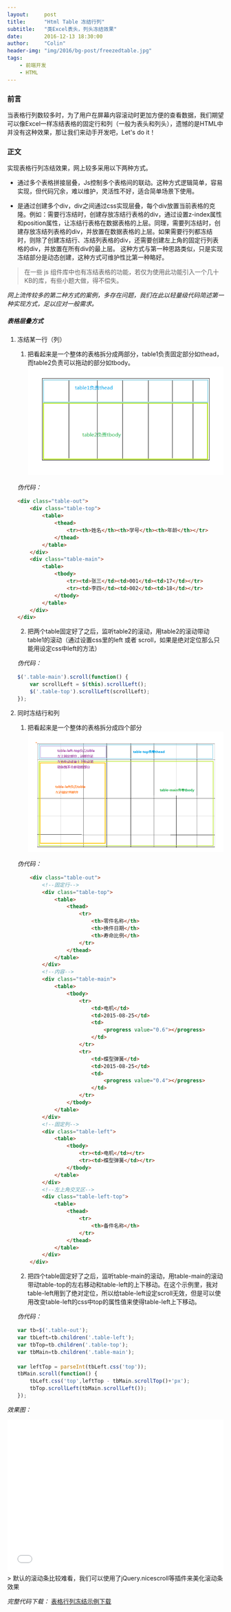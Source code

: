 ```yaml
---
layout:     post
title:      "Html Table 冻结行列"
subtitle:   "类Excel表头，列头冻结效果"
date:       2016-12-13 18:30:00
author:     "Colin"
header-img: "img/2016/bg-post/freezedtable.jpg"
tags:
    - 前端开发
    - HTML
---
```


### 前言
当表格行列数较多时，为了用户在屏幕内容滚动时更加方便的查看数据，我们期望可以像Excel一样冻结表格的固定行和列（一般为表头和列头），遗憾的是HTML中并没有这种效果，那让我们来动手开发吧，Let's do it！

### 正文
实现表格行列冻结效果，网上较多采用以下两种方式。

+ 通过多个表格拼接层叠，Js控制多个表格间的联动。这种方式逻辑简单，容易实现，但代码冗余，难以维护，灵活性不好，适合简单场景下使用。

+ 是通过创建多个div，div之间通过css实现层叠，每个div放置当前表格的克隆。例如：需要行冻结时，创建存放冻结行表格的div，通过设置z-index属性和position属性，让冻结行表格在数据表格的上层。同理，需要列冻结时，创建存放冻结列表格的div，并放置在数据表格的上层。如果需要行列都冻结时，则除了创建冻结行、冻结列表格的div，还需要创建左上角的固定行列表格的div，并放置在所有div的最上层。 这种方式与第一种思路类似，只是实现冻结部分是动态创建，这种方式可维护性比第一种略好。

> 在一些 js 组件库中也有冻结表格的功能，若仅为使用此功能引入一个几十KB的库，有些小题大做，得不偿失。

*网上流传较多的第二种方式的案例，多存在问题，我们在此以轻量级代码简述第一种实现方式，足以应对一般需求。*

##### 表格层叠方式
1. 冻结某一行（列）

    1) 把看起来是一个整体的表格拆分成两部分，table1负责固定部分如thead，而table2负责可以拖动的部分如tbody。
    ![冻结行(列)表格层叠图](/img/2016/in-post/freezedtable/structure-1.png)

    *伪代码：*

    ``` html
    <div class="table-out">
        <div class="table-top">
            <table>
                <thead>
                    <tr><th>姓名</th><th>学号</th><th>年龄</th></tr>
                </thead>
            </table>
        </div>
        <div class="table-main">
            <table>
                <tbody>
                    <tr><td>张三</td><td>001</td><td>17</td></tr> 
                    <tr><td>李四</td><td>002</td><td>18</td></tr> 
                </tbody>     
            </table>                
        </div>
    </div>
    ```

    2) 把两个table固定好了之后，监听table2的滚动，用table2的滚动带动table1的滚动（通过设置css里的left 或者 scroll，如果是绝对定位那么只能用设定css中left的方法）

    *伪代码：*
    
    ``` js
    $('.table-main').scroll(function() {
        var scrollLeft = $(this).scrollLeft();
        $('.table-top').scrollLeft(scrollLeft);
    });
    ```

2. 同时冻结行和列

    1) 把看起来是一个整体的表格拆分成四个部分
    ![同时冻结行列表格层叠图](/img/2016/in-post/freezedtable/structure-2.png)
    
    *伪代码：*
    ``` html
        <div class="table-out">
            <!--固定行-->
            <div class="table-top">
                <table>
                    <thead>
                        <tr>
                            <th>零件名称</th>
                            <th>换件日期</th>
                            <th>寿命比例</th>
                        </tr>
                    </thead>
                </table>
            </div>
            <!--内容-->
            <div class="table-main">
                <table>
                    <tbody>
                        <tr>
                            <td>电机</td>
                            <td>2015-08-25</td>
                            <td>
                                <progress value="0.6"></progress>
                            </td>
                        </tr>
                        <tr>
                            <td>蝶型弹簧</td>
                            <td>2015-08-25</td>
                            <td>
                                <progress value="0.4"></progress>
                            </td>
                        </tr>
                    </tbody>
                </table>
            </div>
            <!--固定列-->
            <div class="table-left">
                <table>
                    <tbody>
                        <tr><td>电机</td></tr>
                        <tr><td>蝶型弹簧</td></tr>
                    </tbody>
                </table>
            </div>
            <!--左上角交叉区-->
            <div class="table-left-top">
                <table>
                    <thead>
                        <tr>
                            <th>备件名称</th>
                        </tr>
                    </thead>
                </table>
            </div>
        </div>
    ```

    2) 把四个table固定好了之后，监听table-main的滚动，用table-main的滚动带动table-top的左右移动和table-left的上下移动。在这个示例里，我对table-left用到了绝对定位，所以给table-left设定scroll无效，但是可以使用改变table-left的css中top的属性值来使得table-left上下移动。
    
    *伪代码：*
    ``` js
    var tb=$('.table-out');
    var tbLeft=tb.children('.table-left');
    var tbTop=tb.children('.table-top');
    var tbMain=tb.children('.table-main');

    var leftTop = parseInt(tbLeft.css('top'));
    tbMain.scroll(function() {		
        tbLeft.css('top',leftTop - tbMain.scrollTop()+'px');
        tbTop.scrollLeft(tbMain.scrollLeft());
    });
    ```

*效果图：*
<iframe src="/res/freezedtable.html" style="border:0;width:100%;height:355px;"></iframe>
> 默认的滚动条比较难看，我们可以使用了jQuery.nicescroll等插件来美化滚动条效果

*完整代码下载：* 
<a target='_blank' href='https://gist.github.com/colin-chang/29a9d08e7ea850fda9ec012bc49cc530'>表格行列冻结示例下载</a>